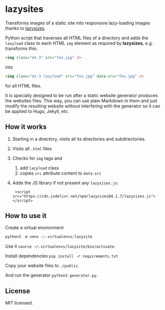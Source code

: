 # lazysites
Transforms images of a static site into responsive lazy-loading images
thanks to [lazysizes](https://github.com/aFarkas/lazysizes).

Python script that traverses all HTML files of a directory and adds
the `lazyload` class to each HTML `img` element as required by
**lazysizes**, e.g. transforms this:

~~~ html
<img class="mt-3" src="foo.jpg" />
~~~

into

~~~ html
<img class="mt-3 lazyload" src="foo.jpg" data-src="foo.jpg" />
~~~

for all HTML files.

It is specially designed to be run after a static website generator
produces the websites files. This way, you can use plain Markdown in
them and just modify the resulting website without interfering with
the generator so it can be applied to Hugo, Jekyll, etc.

## How it works

1. Starting in a directory, visits all its directories and
subdirectories.
2. Visits all `.html` files
3. Checks for `img` tags and
   1. add `lazyload` class
   2. copies `src` attribute content to `data-src`
4. Adds the JS library if not present any `lazysizes.js`:
   
        <script src="https://cdn.jsdelivr.net/npm/lazysizes@4.1.7/lazysizes.js"></script>
   
## How to use it

Create a virtual environment

~~~python
python3 -m venv ~/.virtualenvs/lazysite
~~~

Use it `source ~/.virtualenvs/lazysite/bin/activate`.

Install dependencies `pip install -r requirements.txt`

Copy your website files to `./public`.

And run the generator `python3 generator.py`.
   
## License

MIT licensed.
